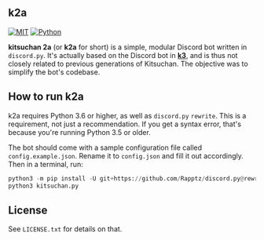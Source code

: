 ## k2a

[![MIT](https://img.shields.io/badge/License-MIT-brightgreen.svg)](https://github.com/n303p4/Kitsuchan-NG/blob/master/LICENSE.txt)
[![Python](https://img.shields.io/badge/Python-3.6-brightgreen.svg)](https://python.org/)

**kitsuchan 2a** (or **k2a** for short) is a simple, modular Discord bot written in `discord.py`.
It's actually based on the Discord bot in **[k3](https://github.com/ClaraIO/kitsuchan)**, and is
thus not closely related to previous generations of Kitsuchan. The objective was to simplify
the bot's codebase.

## How to run k2a

k2a requires Python 3.6 or higher, as well as `discord.py` `rewrite`. This is a requirement, not
just a recommendation. If you get a syntax error, that's because you're running Python 3.5 or
older.

The bot should come with a sample configuration file called `config.example.json`. Rename it to
`config.json` and fill it out accordingly. Then in a terminal, run:

```py
python3 -m pip install -U git+https://github.com/Rapptz/discord.py@rewrite
python3 kitsuchan.py
```

## License

See `LICENSE.txt` for details on that.
